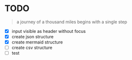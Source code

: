 # TODO

> a journey of a thousand miles begins with a single step

- [x] input visible as header without focus
- [x] create json structure
- [x] create mermaid structure
- [ ] create csv structure
- [ ] test
